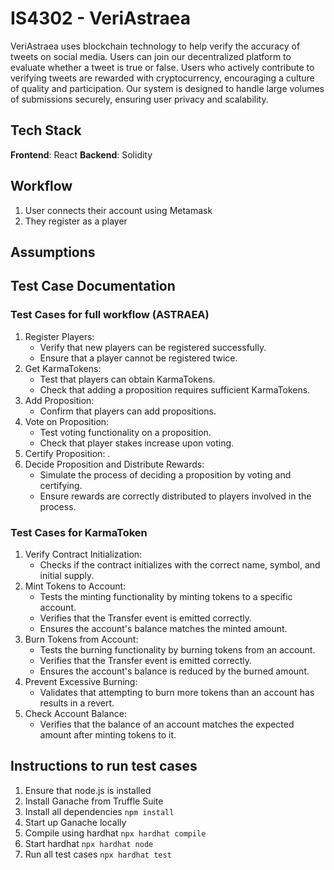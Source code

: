 # IS4302 - VeriAstraea

VeriAstraea uses blockchain technology to help verify the accuracy of tweets on social media. Users can join our decentralized platform to evaluate whether a tweet is true or false. Users who actively contribute to verifying tweets are rewarded with cryptocurrency, encouraging a culture of quality and participation. Our system is designed to handle large volumes of submissions securely, ensuring user privacy and scalability.

## Tech Stack
**Frontend**: React
**Backend**: Solidity

## Workflow
1. User connects their account using Metamask
2. They register as a player

## Assumptions

## Test Case Documentation

### Test Cases for full workflow (ASTRAEA)
1. Register Players:
    - Verify that new players can be registered successfully.
    - Ensure that a player cannot be registered twice.
2. Get KarmaTokens:
    - Test that players can obtain KarmaTokens.
    - Check that adding a proposition requires sufficient KarmaTokens.
3. Add Proposition:
    - Confirm that players can add propositions.
4. Vote on Proposition:
    - Test voting functionality on a proposition.
    - Check that player stakes increase upon voting.
5. Certify Proposition:
    .
6. Decide Proposition and Distribute Rewards:
    - Simulate the process of deciding a proposition by voting and certifying.
    - Ensure rewards are correctly distributed to players involved in the process.

### Test Cases for KarmaToken
1. Verify Contract Initialization:
    - Checks if the contract initializes with the correct name, symbol, and initial supply.
2. Mint Tokens to Account:
    - Tests the minting functionality by minting tokens to a specific account.
    - Verifies that the Transfer event is emitted correctly.
    - Ensures the account's balance matches the minted amount.
3. Burn Tokens from Account:
    - Tests the burning functionality by burning tokens from an account.
    - Verifies that the Transfer event is emitted correctly.
    - Ensures the account's balance is reduced by the burned amount.
4. Prevent Excessive Burning:
    - Validates that attempting to burn more tokens than an account has results in a revert.
5. Check Account Balance:
    - Verifies that the balance of an account matches the expected amount after minting tokens to it.

## Instructions to run test cases
1. Ensure that node.js is installed
2. Install Ganache from Truffle Suite
3. Install all dependencies
`npm install`
4. Start up Ganache locally
5. Compile using hardhat
`npx hardhat compile`
6. Start hardhat
`npx hardhat node`
7. Run all test cases
`npx hardhat test`